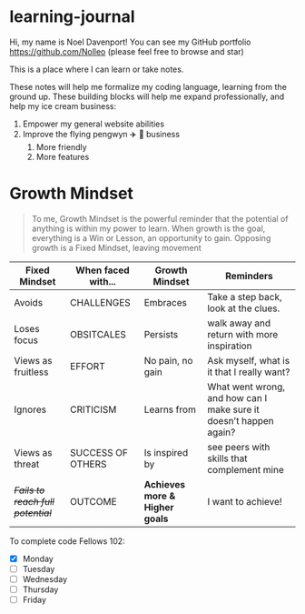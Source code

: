# learning-journal
Hi, my name is Noel Davenport!  You can see my GitHub portfolio https://github.com/Nolleo (please feel free to browse and star)

This is a place where I can learn or take notes.

These notes will help me formalize my coding language, learning from the ground up.  These building blocks will help me expand professionally, and help my ice cream business:
1. Empower my general website abilities 
1. Improve the flying pengwyn :airplane: :penguin: business
	1. More friendly
	1. More features 
	
# **Growth Mindset**
> To me, Growth Mindset is the powerful reminder that the potential of anything is within my power to learn.  When growth is the goal, everything is a Win or Lesson, an opportunity to gain.  Opposing growth is a Fixed Mindset, leaving movement  

Fixed Mindset | When faced with... | Growth Mindset | Reminders
------------- | ------------------ | -------------- | ---------
Avoids | CHALLENGES | Embraces | Take a step back, look at the clues.
Loses focus | OBSITCALES | Persists | walk away and return with more inspiration
Views as fruitless | EFFORT | No pain, no gain | Ask myself, what is it that I really want?
Ignores | CRITICISM | Learns from | What went wrong, and how can I make sure it doesn’t happen again?
Views as threat | SUCCESS OF OTHERS | Is inspired by | see peers with skills that complement mine
~~*Fails to reach full potential*~~ | OUTCOME | **Achieves more & Higher goals** | I want to achieve!

To complete code Fellows 102:
- [x] Monday
- [ ] Tuesday
- [ ] Wednesday
- [ ] Thursday
- [ ] Friday
